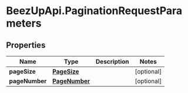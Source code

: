 # BeezUpApi.PaginationRequestParameters

## Properties
Name | Type | Description | Notes
------------ | ------------- | ------------- | -------------
**pageSize** | [**PageSize**](PageSize.md) |  | [optional] 
**pageNumber** | [**PageNumber**](PageNumber.md) |  | [optional] 


